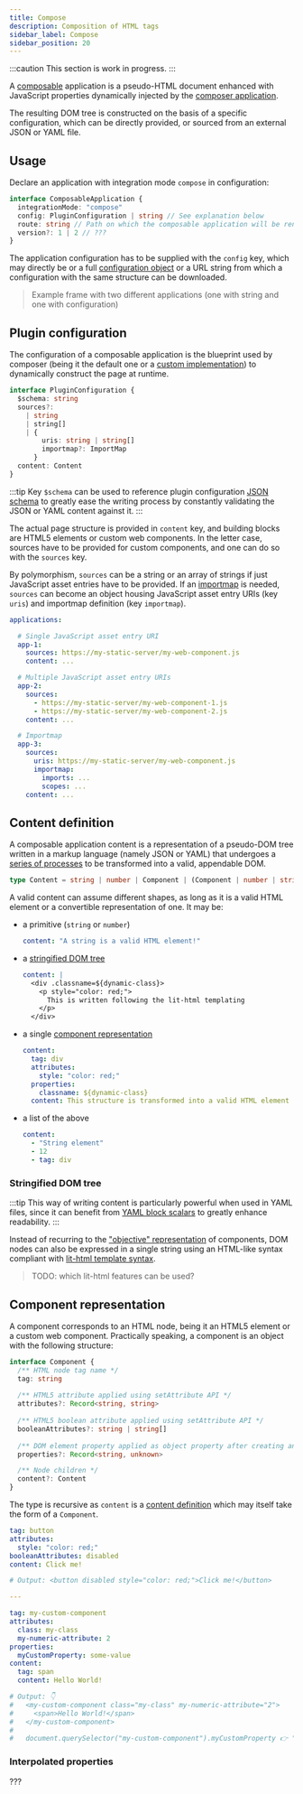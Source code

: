 ```yaml
---
title: Compose
description: Composition of HTML tags
sidebar_label: Compose
sidebar_position: 20
---
```


:::caution
This section is work in progress.
:::

A [composable](../../concepts/composition) application is a pseudo-HTML document enhanced with JavaScript properties
dynamically injected by the [composer application](../../../api/composer-api). 

The resulting DOM tree is constructed on the basis of a specific configuration, which can be directly provided, or sourced
from an external JSON or YAML file.

## Usage

Declare an application with integration mode `compose` in <micro-lc></micro-lc> configuration:

```typescript
interface ComposableApplication {
  integrationMode: "compose"
  config: PluginConfiguration | string // See explanation below
  route: string // Path on which the composable application will be rendered
  version?: 1 | 2 // ???
}
```

The application configuration has to be supplied with the `config` key, which may directly be or a full
[configuration object](#plugin-configuration) or a URL string from which a configuration with the same structure can
be downloaded.

> Example frame with two different applications (one with string and one with configuration)

## Plugin configuration

The configuration of a composable application is the blueprint used by <micro-lc></micro-lc> composer (being it the
default one or a [custom implementation](../../../api/micro-lc#composeruri)) to dynamically construct the page at
runtime.

```typescript
interface PluginConfiguration {
  $schema: string
  sources?:
    | string
    | string[]
    | {
        uris: string | string[]
        importmap?: ImportMap
      }
  content: Content
}
```

:::tip
Key `$schema` can be used to reference <micro-lc></micro-lc> plugin configuration
[JSON schema](https://cdn.jsdelivr.net/npm/@micro-lc/interfaces@latest/schemas/v2/plugin.schema.json) to greatly ease
the writing process by constantly validating the JSON or YAML content against it.
:::

The actual page structure is provided in `content` key, and building blocks are HTML5 elements or custom web components.
In the letter case, sources have to be provided for custom components, and one can do so with the `sources` key.

By polymorphism, `sources` can be a string or an array of strings if just JavaScript asset entries have to be provided.
If an [importmap](../reuse-third-party-libraries) is needed, `sources` can become an object housing JavaScript asset
entry URIs (key `uris`) and importmap definition (key `importmap`).

```yaml title=micro-lc.conf.yaml
applications:

  # Single JavaScript asset entry URI
  app-1:
    sources: https://my-static-server/my-web-component.js
    content: ...

  # Multiple JavaScript asset entry URIs
  app-2:
    sources: 
      - https://my-static-server/my-web-component-1.js
      - https://my-static-server/my-web-component-2.js
    content: ...

  # Importmap
  app-3:
    sources:
      uris: https://my-static-server/my-web-component.js
      importmap:
        imports: ...
        scopes: ...
    content: ...
```

## Content definition

A composable application content is a representation of a pseudo-DOM tree written in a markup language (namely JSON
or YAML) that undergoes a [series of processes](../../concepts/composition) to be transformed into a valid, appendable
DOM.

```typescript
type Content = string | number | Component | (Component | number | string)[]
```

A valid content can assume different shapes, as long as it is a valid HTML element or a convertible representation of
one. It may be:

* a primitive (`string` or `number`)
  ```yaml
  content: "A string is a valid HTML element!"
  ```
* a [stringified DOM tree](#stringified-dom-tree)
  ```yaml
  content: |
    <div .classname=${dynamic-class}>
      <p style="color: red;">
        This is written following the lit-html templating
      </p>
    </div>
  ```
* a single [component representation](#component-representation)
  ```yaml
  content:
    tag: div
    attributes:
      style: "color: red;"
    properties:
      classname: ${dynamic-class}
    content: This structure is transformed into a valid HTML element
  ```
* a list of the above
  ```yaml
  content:
    - "String element"
    - 12
    - tag: div
  ```

### Stringified DOM tree

:::tip
This way of writing content is particularly powerful when used in YAML files, since it can benefit from
[YAML block scalars](https://yaml-multiline.info/) to greatly enhance readability.
:::

Instead of recurring to the ["objective" representation](#component-representation) of components, DOM nodes can also
be expressed in a single string using an HTML-like syntax compliant with 
[lit-html template syntax](https://lit.dev/docs/v1/lit-html/template-reference/).

> TODO: which lit-html features can be used?

## Component representation

A component corresponds to an HTML node, being it an HTML5 element or a custom web component. Practically speaking,
a component is an object with the following structure:

```typescript
interface Component {
  /** HTML node tag name */
  tag: string
  
  /** HTML5 attribute applied using setAttribute API */
  attributes?: Record<string, string>
  
  /** HTML5 boolean attribute applied using setAttribute API */
  booleanAttributes?: string | string[]
  
  /** DOM element property applied as object property after creating an element */
  properties?: Record<string, unknown>

  /** Node children */
  content?: Content
}
```

The type is recursive as `content` is a [content definition](#content-definition) which may itself take the form of a
`Component`.

```yaml
tag: button
attributes:
  style: "color: red;"
booleanAttributes: disabled
content: Click me!

# Output: <button disabled style="color: red;">Click me!</button>

---

tag: my-custom-component
attributes:
  class: my-class
  my-numeric-attribute: 2
properties:
  myCustomProperty: some-value
content:
  tag: span
  content: Hello World!

# Output: 👇
#   <my-custom-component class="my-class" my-numeric-attribute="2">
#     <span>Hello World!</span>
#   </my-custom-component>
#
#   document.querySelector("my-custom-component").myCustomProperty 👉 "some-value"
```

### Interpolated properties

???
